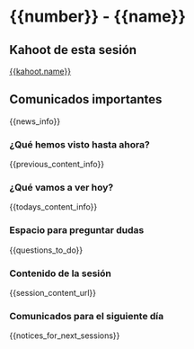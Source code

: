 # {{number}} - {{name}}

## Kahoot de esta sesión

[{{kahoot.name}}]({{kahoot.url}})

## Comunicados importantes

{{news_info}}

### ¿Qué hemos visto hasta ahora?

{{previous_content_info}}


### ¿Qué vamos a ver hoy?

{{todays_content_info}}


### Espacio para preguntar dudas

{{questions_to_do}}

### Contenido de la sesión

{{session_content_url}}


### Comunicados para el siguiente día

{{notices_for_next_sessions}}
